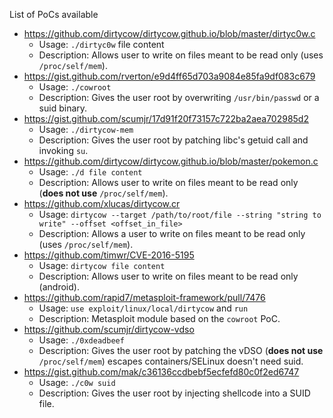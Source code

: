 List of PoCs available
* https://github.com/dirtycow/dirtycow.github.io/blob/master/dirtyc0w.c
  * Usage: `./dirtyc0w` file content
  * Description: Allows user to write on files meant to be read only (uses `/proc/self/mem`).
* https://gist.github.com/rverton/e9d4ff65d703a9084e85fa9df083c679
  * Usage: `./cowroot`
  * Description: Gives the user root by overwriting `/usr/bin/passwd` or a suid binary.
* https://gist.github.com/scumjr/17d91f20f73157c722ba2aea702985d2
  * Usage: `./dirtycow-mem`
  * Description: Gives the user root by patching libc's getuid call and invoking `su`.
* https://github.com/dirtycow/dirtycow.github.io/blob/master/pokemon.c
  * Usage: `./d file content`
  * Description: Allows user to write on files meant to be read only (**does not use** `/proc/self/mem`).
* https://github.com/xlucas/dirtycow.cr
  * Usage: `dirtycow --target /path/to/root/file --string "string to write" --offset <offset_in_file>`
  * Description: Allows a user to write on files meant to be read only (uses `/proc/self/mem`).
* https://github.com/timwr/CVE-2016-5195
  * Usage: `dirtycow file content`
  * Description: Allows user to write on files meant to be read only (android).
* https://github.com/rapid7/metasploit-framework/pull/7476
  * Usage: `use exploit/linux/local/dirtycow` and `run`
  * Description: Metasploit module based on the `cowroot` PoC.
* https://github.com/scumjr/dirtycow-vdso
  * Usage: `./0xdeadbeef`
  * Description: Gives the user root by patching the vDSO (**does not use** `/proc/self/mem`) escapes containers/SELinux doesn't need suid.
* https://gist.github.com/mak/c36136ccdbebf5ecfefd80c0f2ed6747
  * Usage: `./c0w suid`
  * Description: Gives the user root by injecting shellcode into a SUID file.
